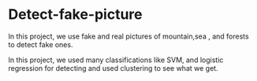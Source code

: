 # Detect-fake-picture
In this project, we use fake and real pictures of mountain,sea , and forests to detect fake ones.

In this project, we used many classifications like SVM, and logistic regression for detecting and used clustering to see what we get.
